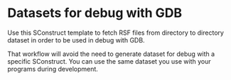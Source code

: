 # Datasets for debug with GDB

Use this SConstruct template to fetch RSF files from directory to
directory dataset in order to be used in debug with GDB.

That workflow will avoid the need to generate dataset for debug with a
specific SConstruct. You can use the same dataset you use with your programs
during development.
